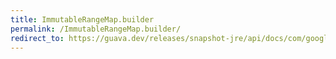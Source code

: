 ```yaml
---
title: ImmutableRangeMap.builder
permalink: /ImmutableRangeMap.builder/
redirect_to: https://guava.dev/releases/snapshot-jre/api/docs/com/google/common/collect/ImmutableRangeMap.html#builder--
---
```

